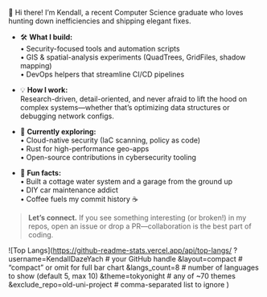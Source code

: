 👋 Hi there! I’m Kendall, a recent Computer Science graduate who loves hunting down inefficiencies and shipping elegant fixes.

- 🛠️  **What I build:**  
  • Security-focused tools and automation scripts  
  • GIS & spatial-analysis experiments (QuadTrees, GridFiles, shadow mapping)  
  • DevOps helpers that streamline CI/CD pipelines  

- 💡  **How I work:**  
  Research-driven, detail-oriented, and never afraid to lift the hood on complex systems—whether that’s optimizing data structures or debugging network configs.

- 🌱  **Currently exploring:**  
  • Cloud-native security (IaC scanning, policy as code)  
  • Rust for high-performance geo-apps  
  • Open-source contributions in cybersecurity tooling

- 🚀  **Fun facts:**  
  • Built a cottage water system and a garage from the ground up  
  • DIY car maintenance addict  
  • Coffee fuels my commit history ☕

> **Let’s connect.** If you see something interesting (or broken!) in my repos, open an issue or drop a PR—collaboration is the best part of coding.


![Top Langs](https://github-readme-stats.vercel.app/api/top-langs/
?username=KendallDazeYach            # your GitHub handle
&layout=compact                     # “compact” or omit for full bar chart
&langs_count=8                      # number of languages to show (default 5, max 10)
&theme=tokyonight                   # any of ~70 themes
&exclude_repo=old-uni-project       # comma-separated list to ignore
)
